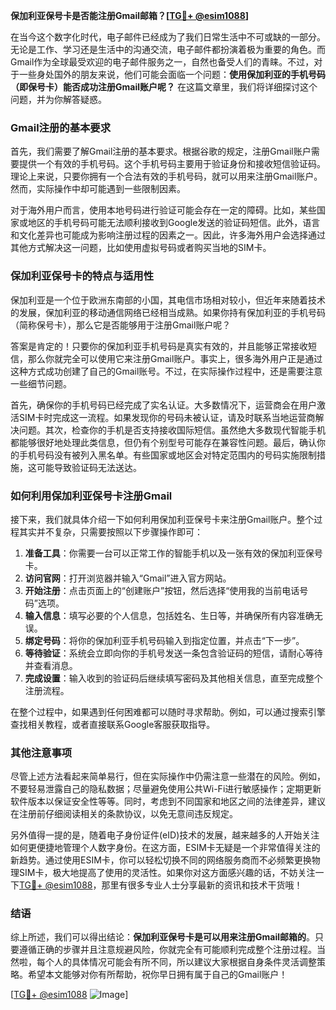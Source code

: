 **保加利亚保号卡是否能注册Gmail邮箱？[[TG💪+ @esim1088](https://t.me/s/esim1088)]**

在当今这个数字化时代，电子邮件已经成为了我们日常生活中不可或缺的一部分。无论是工作、学习还是生活中的沟通交流，电子邮件都扮演着极为重要的角色。而Gmail作为全球最受欢迎的电子邮件服务之一，自然也备受人们的青睐。不过，对于一些身处国外的朋友来说，他们可能会面临一个问题：**使用保加利亚的手机号码（即保号卡）能否成功注册Gmail账户呢？** 在这篇文章里，我们将详细探讨这个问题，并为你解答疑惑。

### Gmail注册的基本要求

首先，我们需要了解Gmail注册的基本要求。根据谷歌的规定，注册Gmail账户需要提供一个有效的手机号码。这个手机号码主要用于验证身份和接收短信验证码。理论上来说，只要你拥有一个合法有效的手机号码，就可以用来注册Gmail账户。然而，实际操作中却可能遇到一些限制因素。

对于海外用户而言，使用本地号码进行验证可能会存在一定的障碍。比如，某些国家或地区的手机号码可能无法顺利接收到Google发送的验证码短信。此外，语言和文化差异也可能成为影响注册过程的因素之一。因此，许多海外用户会选择通过其他方式解决这一问题，比如使用虚拟号码或者购买当地的SIM卡。

### 保加利亚保号卡的特点与适用性

保加利亚是一个位于欧洲东南部的小国，其电信市场相对较小，但近年来随着技术的发展，保加利亚的移动通信网络已经相当成熟。如果你持有保加利亚的手机号码（简称保号卡），那么它是否能够用于注册Gmail账户呢？

答案是肯定的！只要你的保加利亚手机号码是真实有效的，并且能够正常接收短信，那么你就完全可以使用它来注册Gmail账户。事实上，很多海外用户正是通过这种方式成功创建了自己的Gmail账号。不过，在实际操作过程中，还是需要注意一些细节问题。

首先，确保你的手机号码已经完成了实名认证。大多数情况下，运营商会在用户激活SIM卡时完成这一流程。如果发现你的号码未被认证，请及时联系当地运营商解决问题。其次，检查你的手机是否支持接收国际短信。虽然绝大多数现代智能手机都能够很好地处理此类信息，但仍有个别型号可能存在兼容性问题。最后，确认你的手机号码没有被列入黑名单。有些国家或地区会对特定范围内的号码实施限制措施，这可能导致验证码无法送达。

### 如何利用保加利亚保号卡注册Gmail

接下来，我们就具体介绍一下如何利用保加利亚保号卡来注册Gmail账户。整个过程其实并不复杂，只需要按照以下步骤操作即可：

1. **准备工具**：你需要一台可以正常工作的智能手机以及一张有效的保加利亚保号卡。
2. **访问官网**：打开浏览器并输入“Gmail”进入官方网站。
3. **开始注册**：点击页面上的“创建账户”按钮，然后选择“使用我的当前电话号码”选项。
4. **输入信息**：填写必要的个人信息，包括姓名、生日等，并确保所有内容准确无误。
5. **绑定号码**：将你的保加利亚手机号码输入到指定位置，并点击“下一步”。
6. **等待验证**：系统会立即向你的手机号发送一条包含验证码的短信，请耐心等待并查看消息。
7. **完成设置**：输入收到的验证码后继续填写密码及其他相关信息，直至完成整个注册流程。

在整个过程中，如果遇到任何困难都可以随时寻求帮助。例如，可以通过搜索引擎查找相关教程，或者直接联系Google客服获取指导。

### 其他注意事项

尽管上述方法看起来简单易行，但在实际操作中仍需注意一些潜在的风险。例如，不要轻易泄露自己的隐私数据；尽量避免使用公共Wi-Fi进行敏感操作；定期更新软件版本以保证安全性等等。同时，考虑到不同国家和地区之间的法律差异，建议在注册前仔细阅读相关的条款协议，以免无意间违反规定。

另外值得一提的是，随着电子身份证件(eID)技术的发展，越来越多的人开始关注如何更便捷地管理个人数字身份。在这方面，ESIM卡无疑是一个非常值得关注的新趋势。通过使用ESIM卡，你可以轻松切换不同的网络服务商而不必频繁更换物理SIM卡，极大地提高了使用的灵活性。如果你对这方面感兴趣的话，不妨关注一下[TG💪+ @esim1088](https://t.me/s/esim1088)，那里有很多专业人士分享最新的资讯和技术干货哦！

### 结语

综上所述，我们可以得出结论：**保加利亚保号卡是可以用来注册Gmail邮箱的**。只要遵循正确的步骤并且注意规避风险，你就完全有可能顺利完成整个注册过程。当然啦，每个人的具体情况可能会有所不同，所以建议大家根据自身条件灵活调整策略。希望本文能够对你有所帮助，祝你早日拥有属于自己的Gmail账户！

[[TG💪+ @esim1088](https://t.me/s/esim1088) ![Image](https://i.postimg.cc/4NQfJmqS/Snipaste-2025-05-13-00-14-12.png)]